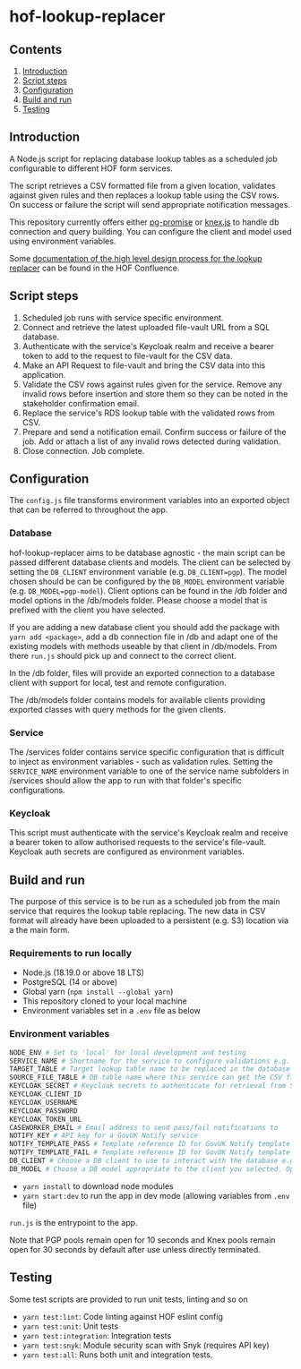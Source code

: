 # hof-lookup-replacer

## Contents

1. [Introduction](#introduction)
2. [Script steps](#script-steps)
3. [Configuration](#configuration)
4. [Build and run](#build-and-run)
5. [Testing](#testing)

## Introduction

A Node.js script for replacing database lookup tables as a scheduled job configurable to different HOF form services.

The script retrieves a CSV formatted file from a given location, validates against given rules and then replaces a lookup table using the CSV rows. On success or failure the script will send appropriate notification messages.

This repository currently offers either [pg-promise](https://vitaly-t.github.io/pg-promise/index.html) or [knex.js](https://knexjs.org/) to handle db connection and query building. You can configure the client and model used using environment variables.

Some [documentation of the high level design process for the lookup replacer](https://collaboration.homeoffice.gov.uk/display/DSASS/High+Level+Ellaboration+-+IMB-68) can be found in the HOF Confluence.

## Script steps

1. Scheduled job runs with service specific environment.
2. Connect and retrieve the latest uploaded file-vault URL from a SQL database.
3. Authenticate with the service's Keycloak realm and receive a bearer token to add to the request to file-vault for the CSV data.
4. Make an API Request to file-vault and bring the CSV data into this application.
5. Validate the CSV rows against rules given for the service. Remove any invalid rows before insertion and store them so they can be noted in the stakeholder confirmation email.
6. Replace the service's RDS lookup table with the validated rows from CSV.
7. Prepare and send a notification email. Confirm success or failure of the job. Add or attach a list of any invalid rows detected during validation.
8. Close connection. Job complete.

## Configuration

The `config.js` file transforms environment variables into an exported object that can be referred to throughout the app.

### Database

hof-lookup-replacer aims to be database agnostic - the main script can be passed different database clients and models. The client can be selected by setting the `DB_CLIENT` environment variable (e.g. `DB_CLIENT=pgp`). The model chosen should be can be configured by the `DB_MODEL` environment variable (e.g. `DB_MODEL=pgp-model`). Client options can be found in the /db folder and model options in the /db/models folder. Please choose a model that is prefixed with the client you have selected.

If you are adding a new database client you should add the package with `yarn add <package>`, add a db connection file in /db and adapt one of the existing models with methods useable by that client in /db/models. From there `run.js` should pick up and connect to the correct client.

In the /db folder, files will provide an exported connection to a database client with support for local, test and remote configuration.

The /db/models folder contains models for available clients providing exported classes with query methods for the given clients.

### Service

The /services folder contains service specific configuration that is difficult to inject as environment variables - such as validation rules. Setting the `SERVICE_NAME` environment variable to one of the service name subfolders in /services should allow the app to run with that folder's specific configurations.

### Keycloak

This script must authenticate with the service's Keycloak realm and receive a bearer token to allow authorised requests to the service's file-vault. Keycloak auth secrets are configured as environment variables.

## Build and run

The purpose of this service is to be run as a scheduled job from the main service that requires the lookup table replacing. The new data in CSV format will already have been uploaded to a persistent (e.g. S3) location via a the main form.

### Requirements to run locally

* Node.js (18.19.0 or above 18 LTS)
* PostgreSQL (14 or above)
* Global yarn (`npm install --global yarn`)
* This repository cloned to your local machine
* Environment variables set in a `.env` file as below

### Environment variables

```bash
NODE_ENV # Set to 'local' for local development and testing
SERVICE_NAME # Shortname for the service to configure validations e.g. ima
TARGET_TABLE # Target lookup table name to be replaced in the database
SOURCE_FILE_TABLE # DB table name where this service can get the CSV file's URL from
KEYCLOAK_SECRET # Keycloak secrets to authenticate for retrieval from S3 via file-vault (assuming this is the CSV's persistent location)
KEYCLOAK_CLIENT_ID
KEYCLOAK_USERNAME
KEYCLOAK_PASSWORD
KEYCLOAK_TOKEN_URL
CASEWORKER_EMAIL # Email address to send pass/fail notifications to
NOTIFY_KEY # API key for a GovUK Notify service
NOTIFY_TEMPLATE_PASS # Template reference ID for GovUK Notify template for success case
NOTIFY_TEMPLATE_FAIL # Template reference ID for GovUK Notify template for failure case
DB_CLIENT # Choose a DB client to use to interact with the database e.g. 'pgp' or 'knex'. Options are in the /db folder
DB_MODEL # Choose a DB model appropriate to the client you selected. Options are in the /db/models folder
```

* `yarn install` to download node modules
* `yarn start:dev` to run the app in dev mode (allowing variables from `.env` file)

`run.js` is the entrypoint to the app.

Note that PGP pools remain open for 10 seconds and Knex pools remain open for 30 seconds by default after use unless directly terminated.

## Testing

Some test scripts are provided to run unit tests, linting and so on

* `yarn test:lint`: Code linting against HOF eslint config
* `yarn test:unit`: Unit tests
* `yarn test:integration`: Integration tests
* `yarn test:snyk`: Module security scan with Snyk (requires API key)
* `yarn test:all`: Runs both unit and integration tests.


